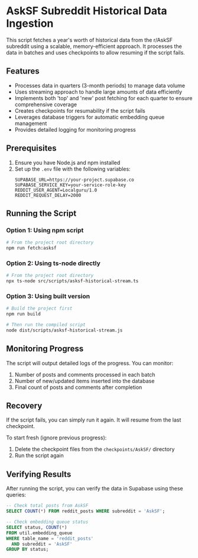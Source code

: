 # AskSF Subreddit Historical Data Ingestion

This script fetches a year's worth of historical data from the r/AskSF subreddit using a scalable, memory-efficient approach. It processes the data in batches and uses checkpoints to allow resuming if the script fails.

## Features

- Processes data in quarters (3-month periods) to manage data volume
- Uses streaming approach to handle large amounts of data efficiently
- Implements both 'top' and 'new' post fetching for each quarter to ensure comprehensive coverage
- Creates checkpoints for resumability if the script fails
- Leverages database triggers for automatic embedding queue management
- Provides detailed logging for monitoring progress

## Prerequisites

1. Ensure you have Node.js and npm installed
2. Set up the `.env` file with the following variables:
   ```
   SUPABASE_URL=https://your-project.supabase.co
   SUPABASE_SERVICE_KEY=your-service-role-key
   REDDIT_USER_AGENT=Localguru/1.0
   REDDIT_REQUEST_DELAY=2000
   ```

## Running the Script

### Option 1: Using npm script

```bash
# From the project root directory
npm run fetch:asksf
```

### Option 2: Using ts-node directly

```bash
# From the project root directory
npx ts-node src/scripts/asksf-historical-stream.ts
```

### Option 3: Using built version

```bash
# Build the project first
npm run build

# Then run the compiled script
node dist/scripts/asksf-historical-stream.js
```

## Monitoring Progress

The script will output detailed logs of the progress. You can monitor:

1. Number of posts and comments processed in each batch
2. Number of new/updated items inserted into the database
3. Final count of posts and comments after completion

## Recovery

If the script fails, you can simply run it again. It will resume from the last checkpoint.

To start fresh (ignore previous progress):
1. Delete the checkpoint files from the `checkpoints/AskSF/` directory
2. Run the script again

## Verifying Results

After running the script, you can verify the data in Supabase using these queries:

```sql
-- Check total posts from AskSF
SELECT COUNT(*) FROM reddit_posts WHERE subreddit = 'AskSF';

-- Check embedding queue status
SELECT status, COUNT(*) 
FROM util.embedding_queue 
WHERE table_name = 'reddit_posts' 
  AND subreddit = 'AskSF'
GROUP BY status;
``` 